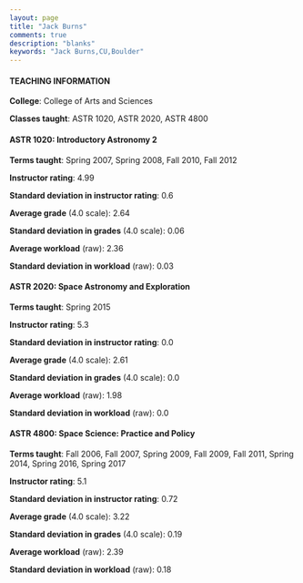 ```yaml
---
layout: page
title: "Jack Burns" 
comments: true
description: "blanks"
keywords: "Jack Burns,CU,Boulder"
---
```

<head>
<script src="https://ajax.googleapis.com/ajax/libs/jquery/2.1.3/jquery.min.js"></script>
<script src="https://dl.dropboxusercontent.com/s/pc42nxpaw1ea4o9/highcharts.js?dl=0"></script>
<!-- <script src="../assets/js/highcharts.js"></script> -->
<style type="text/css">@font-face {
	font-family: "Bebas Neue";
	src: url(https://www.filehosting.org/file/details/544349/BebasNeue Regular.otf) format("opentype");
	}
	h1.Bebas { 
		font-family: "Bebas Neue", Verdana, Tahoma;
	}
</style>
</head>
	   
#### TEACHING INFORMATION

**College**: College of Arts and Sciences

**Classes taught**: ASTR 1020, ASTR 2020, ASTR 4800

#### ASTR 1020: Introductory Astronomy 2

**Terms taught**: Spring 2007, Spring 2008, Fall 2010, Fall 2012

**Instructor rating**: 4.99

**Standard deviation in instructor rating**: 0.6

**Average grade** (4.0 scale): 2.64

**Standard deviation in grades** (4.0 scale): 0.06

**Average workload** (raw): 2.36

**Standard deviation in workload** (raw): 0.03

#### ASTR 2020: Space Astronomy and Exploration

**Terms taught**: Spring 2015

**Instructor rating**: 5.3

**Standard deviation in instructor rating**: 0.0

**Average grade** (4.0 scale): 2.61

**Standard deviation in grades** (4.0 scale): 0.0

**Average workload** (raw): 1.98

**Standard deviation in workload** (raw): 0.0

#### ASTR 4800: Space Science: Practice and Policy

**Terms taught**: Fall 2006, Fall 2007, Spring 2009, Fall 2009, Fall 2011, Spring 2014, Spring 2016, Spring 2017

**Instructor rating**: 5.1

**Standard deviation in instructor rating**: 0.72

**Average grade** (4.0 scale): 3.22

**Standard deviation in grades** (4.0 scale): 0.19

**Average workload** (raw): 2.39

**Standard deviation in workload** (raw): 0.18

